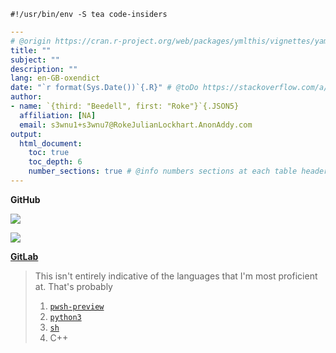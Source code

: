 ```shebang
#!/usr/bin/env -S tea code-insiders
```

```.yaml
---
# @origin https://cran.r-project.org/web/packages/ymlthis/vignettes/yaml-fieldguide.html
title: ""
subject: ""
description: ""
lang: en-GB-oxendict
date: "`r format(Sys.Date())`{.R}" # @toDo https://stackoverflow.com/a/29518651/9731176
author:
- name: `{third: "Beedell", first: "Roke"}`{.JSON5}
  affiliation: [NA]
  email: s3wnu1+s3wnu7@RokeJulianLockhart.AnonAddy.com
output:
  html_document:
    toc: true
    toc_depth: 6
    number_sections: true # @info numbers sections at each table header
---
```

<!DOCTYPE md> <!-- https://stackoverflow.com/q/71884484/9731176 -->
<html lang="en-oxedict">

<head>
<meta charset="UTF-8">
<!--
<meta name="viewport" content="width=device-width, initial-scale=1.0">
<meta http-equiv="X-UA-Compatible" content="ie=edge">
-->
</head>

<body>

**GitHub**

<p>
<div style='clear:both'>
<a href="https://github.com/anuraghazra/github-readme-stats">
<img width="auto" height="auto"
src="https://github-readme-stats.vercel.app/api?username=rokejulianlockhart&show_icons=true&theme=transparent&count_private=true&include_all_commits=true&number_format=long" />
</a>
</div>
</p>

<p>
<div style='clear:both'></div>
<a href="https://github.com/anuraghazra/github-readme-stats">
<img width="auto" height="auto"
src="https://github-readme-stats.vercel.app/api/top-langs/?username=rokejulianlockhart&langs_count=10&theme=transparent&count_private=true&langs_count=10" />
</a>
</div>
</p>

**[GitLab](https://gitlab.com/rokejulianlockhart/rokejulianlockhart/-/blob/main/readMe.md)**

<blockQuote>

<p>This isn't entirely indicative of the languages that I'm most proficient at. That's probably
<ol type="1">
<li><a href="file:///usr/bin/env -S tea pwsh-preview"><code>pwsh-preview</code></a></li>
<li><a href="file:///usr/bin/env -S tea python3"><code>python3</code></a></li>
<li><a href="file:///usr/bin/env -S tea sh"><code>sh</code></a></li>
<li>C++</li>
</ol>
</p>

</blockQuote>

<!--

<p>
<div style='clear:both'></div>
<a href="https://visitcount.itsvg.in">
<img width="auto" height="auto"
src="https://visitcount.itsvg.in/api?id=rokejulianlockhart&label=Profile%20Views&color=12&icon=0" />
</a>
</div>
</p>

-->

</body>

</html>

